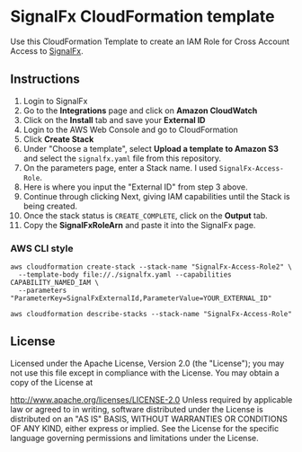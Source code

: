 # SignalFx CloudFormation template

Use this CloudFormation Template to create an IAM Role for Cross Account Access to [SignalFx](signalfx.com).

## Instructions

1.  Login to SignalFx
1.  Go to the **Integrations** page and click on **Amazon CloudWatch**
1.  Click on the **Install** tab and save your **External ID**
1.  Login to the AWS Web Console and go to CloudFormation
1.  Click **Create Stack**
1.  Under "Choose a template", select **Upload a template to Amazon S3** and select the `signalfx.yaml` file from this repository.
1.  On the parameters page, enter a Stack name. I used `SignalFx-Access-Role`.
1.  Here is where you input the "External ID" from step 3 above.
1.  Continue through clicking Next, giving IAM capabilities until the Stack is being created.
1.  Once the stack status is `CREATE_COMPLETE`, click on the **Output** tab.
1.  Copy the **SignalFxRoleArn** and paste it into the SignalFx page.

### AWS CLI style

    aws cloudformation create-stack --stack-name "SignalFx-Access-Role2" \
      --template-body file://./signalfx.yaml --capabilities CAPABILITY_NAMED_IAM \
      --parameters "ParameterKey=SignalFxExternalId,ParameterValue=YOUR_EXTERNAL_ID"

    aws cloudformation describe-stacks --stack-name "SignalFx-Access-Role"


## License

Licensed under the Apache License, Version 2.0 (the "License"); you may not use this file except in compliance with the License. You may obtain a copy of the License at

http://www.apache.org/licenses/LICENSE-2.0 Unless required by applicable law or agreed to in writing, software distributed under the License is distributed on an "AS IS" BASIS, WITHOUT WARRANTIES OR CONDITIONS OF ANY KIND, either express or implied. See the License for the specific language governing permissions and limitations under the License.
